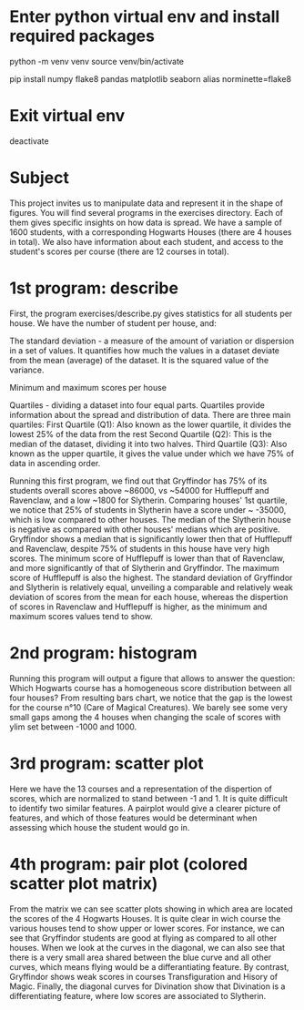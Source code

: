 # Enter python virtual env and install required packages

python -m venv venv
source venv/bin/activate

pip install numpy flake8 pandas matplotlib seaborn
alias norminette=flake8

# Exit virtual env

deactivate

# Subject

This project invites us to manipulate data and represent it in the shape of figures.
You will find several programs in the exercises directory. Each of them gives specific
insights on how data is spread.
We have a sample of 1600 students, with a corresponding Hogwarts Houses (there are 4 houses in total).
We also have information about each student, and access to the student's scores per course
(there are 12 courses in total).

# 1st program: describe

First, the program exercises/describe.py gives statistics for all students per house.
We have the number of student per house, and:

The standard deviation - a measure of the amount of variation or dispersion in a set
of values. It quantifies how much the values in a dataset deviate from the mean (average)
of the dataset. It is the squared value of the variance.

Minimum and maximum scores per house

Quartiles - dividing a dataset into four equal parts. Quartiles provide information
about the spread and distribution of data.
There are three main quartiles:
First Quartile (Q1): Also known as the lower quartile, it divides the lowest 25% of
the data from the rest
Second Quartile (Q2): This is the median of the dataset, dividing it into two halves.
Third Quartile (Q3): Also known as the upper quartile, it gives the value under which
we have 75% of data in ascending order.

Running this first program, we find out that Gryffindor has 75% of its students overall
scores above ~86000, vs ~54000 for Hufflepuff and Ravenclaw, and a low ~1800 for Slytherin.
Comparing houses' 1st quartile, we notice that 25% of students in Slytherin have a score
under ~ -35000, which is low compared to other houses. The median of the Slytherin house
is negative as compared with other houses' medians which are positive.
Gryffindor shows a median that is significantly lower then that of Hufflepuff and Ravenclaw,
despite 75% of students in this house have very high scores.
The minimum score of Hufflepuff is lower than that of Ravenclaw, and more significantly
of that of Slytherin and Gryffindor. The maximum score of Hufflepuff is also the highest.
The standard deviation of Gryffindor and Slytherin is relatively equal, unveiling
a comparable and relatively weak deviation of scores from the mean for each house, whereas
the dispertion of scores in Ravenclaw and Hufflepuff is higher, as the minimum and maximum
scores values tend to show.

# 2nd program: histogram

Running this program will output a figure that allows to answer the question:
Which Hogwarts course has a homogeneous score distribution between all four houses?
From resulting bars chart, we notice that the gap is the lowest for the course
n°10 (Care of Magical Creatures). We barely see some very small gaps among the 4
houses when changing the scale of scores with ylim set between -1000 and 1000.

# 3rd program: scatter plot

Here we have the 13 courses and a representation of the dispertion of scores,
which are normalized to stand between -1 and 1. It is quite difficult to identify
two similar features.
A pairplot would give a clearer picture of features, and which of those features
would be determinant when assessing which house the student would go in.

# 4th program: pair plot (colored scatter plot matrix)

From the matrix we can see scatter plots showing in which area are located
the scores of the 4 Hogwarts Houses.
It is quite clear in wich course the various houses tend to show upper or
lower scores. For instance, we can see that Gryffindor students are good
at flying as compared to all other houses.
When we look at the curves in the diagonal, we can also see that there is a
very small area shared between the blue curve and all other curves,
which means flying would be a differantiating feature.
By contrast, Gryffindor shows weak scores in courses Transfiguration and
Hisory of Magic. Finally, the diagonal curves for Divination show that
Divination is a differentiating feature, where low scores are associated to Slytherin.
